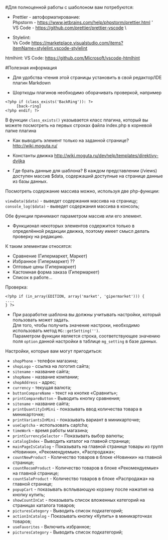 #Для полноценной работы с шаболоном вам потребуются: 
 - Prettier - автоформатирование: \
   Phpstorm - https://www.jetbrains.com/help/phpstorm/prettier.html '\
   VS Code - https://github.com/prettier/prettier-vscode \

 - Stylelint: \
 Vs Code https://marketplace.visualstudio.com/items?itemName=stylelint.vscode-stylelint

htmlhint:
VS Code: https://github.com/Microsoft/vscode-htmlhint

#Полезная информация 

- Для удобства чтения этой страницы установить в свой редактор/IDE плагин Markdown

- Шорткоды плагинов необходимо оборачивать проверкой, например
```
<?php if (class_exists('BackRing')): ?>
     [back-ring]
<?php endif; ?>
```

В функции `class_exists()` указывается класс плагина, 
который вы можете посмотреть на первых строках файла index.php в корневой папке плагина

- Как выводить элемент только на заданной странице?
http://wiki.moguta.ru/

- Константы движка 
http://wiki.moguta.ru/devhelp/templates/direktivy-dvijka

- Где брать данные для шаблона?
В каждом представлении (/views) доступен массив $data, 
содержаший доступные на странице данные из базы данных.

Посмотреть содержание массива можно, используя две php-функции:

`viewData($data)` - выведет содержания массива на страницу;
`console_log($data)` - выведет содержания массива в консоль;

Обе функции принимают параметром массив или его элемент.

- Функционал некоторых элементов содержится только в определённой редакции движка,
поэтому имеет смысл делать проверку на редакцию.

К таким элементам относятся:

- Сравнение (Гипермаркет, Маркет)
- Избранное (Гипермаркет) ??
- Оптовые цены (Гипермаркет)
- Кастомная форма заказа (Гипермаркет)
- Список в работе...

Проверка:
```
<?php if (in_array(EDITION, array('market', 'gipermarket'))) {
....
} ?>
```

- При разработке шаблона вы должны учитывать настройки, который пользовать может задать. \
Для того, чтобы получить значение настроки, необходимо использовать метод `MG::getSetting('')`. \
Параметром функции является строка, соответствующее значению поля `option` данной настройки в таблице `mg_setting` в базе данных.

Настройки, которые вам могут пригодиться:
- `shopPhone` - телефон магазина;
- `shopLogo` - ссылка на логотип сайта;
- `sitename` - название сайта;
- `shopName` - название компании;
- `shopAddress` - адрес;
- `currency` - текущая валюта;
- `buttonCompareName` - текст на кнопке «Сравнить»;
- `printCompareButton` - Выводить кнопку сравнения;
- `sitename` - название сайта;
- `printQuantityInMini` - показывать ввод количества товара в миникарточке;
- `printVariantsInMini` - показывать вариант в миникарточке;
- `useCaptcha` - использовать captcha;
- `timeWork` - время работы магазина;
- `printCurrencySelector` - Показывать выбор валюты;
- `catalogIndex` - Выводить каталог на главной странице;
- `mainPageIsCatalog` - Показывать на главной странице товары из групп «Новинки», «Рекомендуемые», «Распродажа»;
- `countNewProduct` - Количество товаров в блоке «Новинки» на главной странице;
- `countRecomProduct` - Количество товаров в блоке «Рекомендуемые» на главной странице;
- `countSaleProduct` - Количество товаров в блоке «Распродажа» на главной странице;
- `popupCart` - показывать всплывающую корзину после нажатия на кнопку купить;
- `showCountInCat` - показывать список вложенных категорий на страницах каталога товаров;
- `picturesCategory` - Выводить список подкатегорий;
- `actionInCatalog` - Показывать кнопку «Купить» в миникарточках товаров;
- `useFavorites` - Включить избранное;
- `picturesCategory` - Выводить список подкатегорий;


